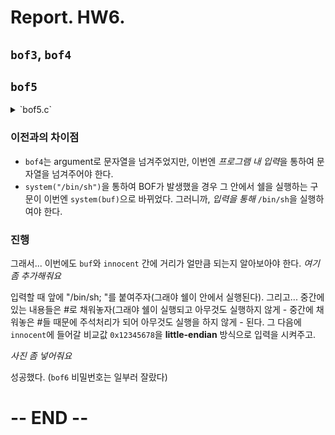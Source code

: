 # Report. HW6.

## `bof3`, `bof4`

## `bof5`

<details><summary>`bof5.c`</summary>
<p>
    
```c
#include <stdio.h>
#include <stdlib.h>
#include <unistd.h>
#define BUF_SIZE 128
#define KEY 0x12345678
#define G "\033[32m"
#define Y "\033[33m"
#define E "\033[0m"

void vuln() {
    int innocent;
    char buf[BUF_SIZE];
    
    puts(G "enter your name :)" E);
    gets(buf);
    printf("Hello " Y "%s" E "!\n", buf);

    if (innocent == KEY) {
        if (setreuid(1006, 1006)) {
            perror("setuid");
            exit(1);
        }
        if (setregid(1006, 1006)) {
            perror("setgid");
            exit(1);
        }
        system(buf);
    }
}

int main(){
    vuln();
    return 0;
}
```

</p></details>

### 이전과의 차이점
- `bof4`는 argument로 문자열을 넘겨주었지만, 이번엔 *프로그램 내 입력*을 통하여 문자열을 넘겨주어야 한다.
- `system("/bin/sh")`을 통하여 BOF가 발생했을 경우 그 안에서 쉘을 실행하는 구문이 이번엔 `system(buf)`으로 바뀌었다. 그러니까, *입력을 통해* `/bin/sh`을 실행하여야 한다.

### 진행
그래서... 이번에도 `buf`와 `innocent` 간에 거리가 얼만큼 되는지 알아보아야 한다. *여기 좀 추가해줘요*

입력할 때 앞에 "/bin/sh; "를 붙여주자(그래야 쉘이 안에서 실행된다). 그리고... 중간에 있는 내용들은 #로 채워놓자(그래야 쉘이 실행되고 아무것도 실행하지 않게 - 중간에 채워놓은 #들 때문에 주석처리가 되어 아무것도 실행을 하지 않게 - 된다. 그 다음에 `innocent`에 들어갈 비교값 `0x12345678`을 **little-endian** 방식으로 입력을 시켜주고.

*사진 좀 넣어줘요*

성공했다. (`bof6` 비밀번호는 일부러 잘랐다)

# -- END --

